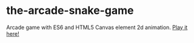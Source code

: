 # the-arcade-snake-game
Arcade game with ES6 and HTML5 Canvas element 2d animation.
[Play it here!](https://abhi-kannaiah.github.io/the-arcade-snake-game/dist/)

